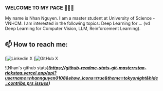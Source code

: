 ### WELCOME TO MY PAGE 👋👋👋
My name is Nhan Nguyen. I am a master student at University of Science - VNHCM. I am interested in the following topics: Deep Learning for ... (vd Deep Learning for Computer Vision, LLM, Reinforcement Learning).<br>
## 📫 How to reach me: 

[![Linkedin](https://i.stack.imgur.com/gVE0j.png) X [![GitHub](https://i.stack.imgur.com/tskMh.png) X 



![Nhan's github stats]***(https://github-readme-stats-git-masterrstaa-rickstaa.vercel.app/api?username=nhannguyen0108&show_icons=true&theme=tokyonight&hide=contribs,prs,issues)***

